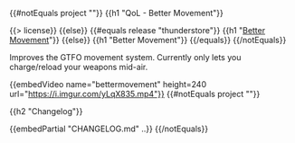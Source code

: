 {{#notEquals project ""}}
{{h1 "QoL - Better Movement"}}

{{> license}}
{{else}}
{{#equals release "thunderstore"}}
{{h1 "[Better Movement](https://gtfo.thunderstore.io/package/notpeelz/QoL_BetterMovement)"}}
{{else}}
{{h1 "Better Movement"}}
{{/equals}}
{{/notEquals}}

Improves the GTFO movement system. Currently only lets you charge/reload your weapons mid-air.

{{embedVideo name="bettermovement" height=240 url="https://i.imgur.com/yLqX835.mp4"}}
{{#notEquals project ""}}

{{h2 "Changelog"}}

{{embedPartial "CHANGELOG.md" ..}}
{{/notEquals}}

